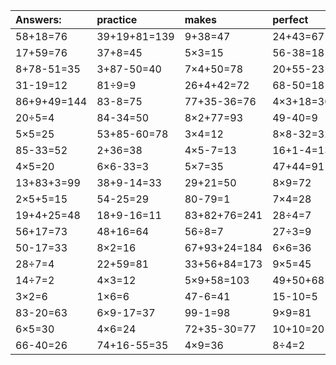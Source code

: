 | Answers: | practice | makes | perfect | ! |
| :--- | :--- | :--- | :--- | :--- |
| 58+18=76 | 39+19+81=139 | 9+38=47 | 24+43=67 | 80-16=64 | 
| 17+59=76 | 37+8=45 | 5×3=15 | 56-38=18 | 43-26=17 | 
| 8+78-51=35 | 3+87-50=40 | 7×4+50=78 | 20+55-23=52 | 49-35=14 | 
| 31-19=12 | 81÷9=9 | 26+4+42=72 | 68-50=18 | 24-10=14 | 
| 86+9+49=144 | 83-8=75 | 77+35-36=76 | 4×3+18=30 | 19+15=34 | 
| 20÷5=4 | 84-34=50 | 8×2+77=93 | 49-40=9 | 43-39=4 | 
| 5×5=25 | 53+85-60=78 | 3×4=12 | 8×8-32=32 | 7×9=63 | 
| 85-33=52 | 2+36=38 | 4×5-7=13 | 16+1-4=13 | 87+4=91 | 
| 4×5=20 | 6×6-33=3 | 5×7=35 | 47+44=91 | 7×8-43=13 | 
| 13+83+3=99 | 38+9-14=33 | 29+21=50 | 8×9=72 | 80-29=51 | 
| 2×5+5=15 | 54-25=29 | 80-79=1 | 7×4=28 | 45+47+84=176 | 
| 19+4+25=48 | 18+9-16=11 | 83+82+76=241 | 28÷4=7 | 74+56-81=49 | 
| 56+17=73 | 48+16=64 | 56÷8=7 | 27÷3=9 | 29+98-94=33 | 
| 50-17=33 | 8×2=16 | 67+93+24=184 | 6×6=36 | 6×4=24 | 
| 28÷7=4 | 22+59=81 | 33+56+84=173 | 9×5=45 | 15+29=44 | 
| 14÷7=2 | 4×3=12 | 5×9+58=103 | 49+50+68=167 | 4×7=28 | 
| 3×2=6 | 1×6=6 | 47-6=41 | 15-10=5 | 59+53-12=100 | 
| 83-20=63 | 6×9-17=37 | 99-1=98 | 9×9=81 | 8×5=40 | 
| 6×5=30 | 4×6=24 | 72+35-30=77 | 10+10=20 | 73+1=74 | 
| 66-40=26 | 74+16-55=35 | 4×9=36 | 8÷4=2 | 45+43+81=169 | 
